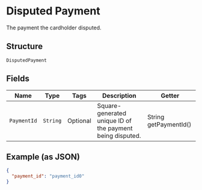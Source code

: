
# Disputed Payment

The payment the cardholder disputed.

## Structure

`DisputedPayment`

## Fields

| Name | Type | Tags | Description | Getter |
|  --- | --- | --- | --- | --- |
| `PaymentId` | `String` | Optional | Square-generated unique ID of the payment being disputed. | String getPaymentId() |

## Example (as JSON)

```json
{
  "payment_id": "payment_id0"
}
```

